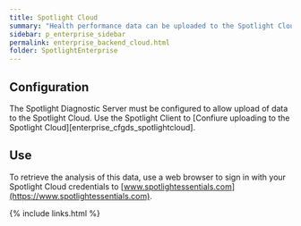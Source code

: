 ```yaml
---
title: Spotlight Cloud
summary: "Health performance data can be uploaded to the Spotlight Cloud."
sidebar: p_enterprise_sidebar
permalink: enterprise_backend_cloud.html
folder: SpotlightEnterprise
---
```





## Configuration

The Spotlight Diagnostic Server must be configured to allow upload of data to the Spotlight Cloud. Use the Spotlight Client to [Confiure uploading to the Spotlight Cloud][enterprise_cfgds_spotlightcloud].

## Use

To retrieve the analysis of this data, use a web browser to sign in with your Spotlight Cloud credentials to [www.spotlightessentials.com](https://www.spotlightessentials.com).

{% include links.html %}
